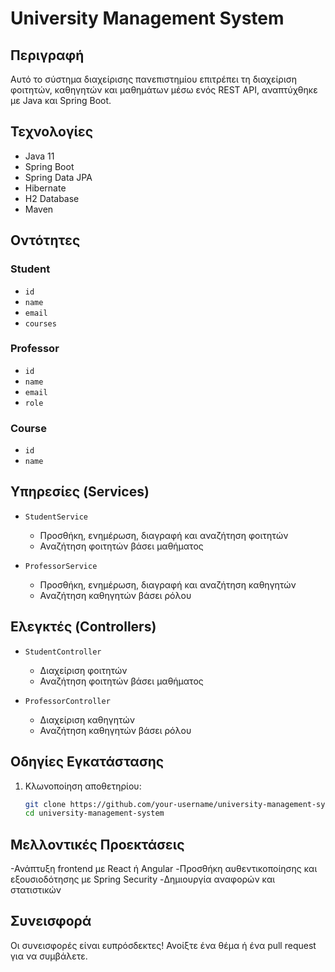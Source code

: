# University Management System

## Περιγραφή

Αυτό το σύστημα διαχείρισης πανεπιστημίου επιτρέπει τη διαχείριση φοιτητών, καθηγητών και μαθημάτων μέσω ενός REST API, αναπτύχθηκε με Java και Spring Boot.

## Τεχνολογίες

- Java 11
- Spring Boot
- Spring Data JPA
- Hibernate
- H2 Database
- Maven

## Οντότητες

### Student
- `id`
- `name`
- `email`
- `courses`

### Professor
- `id`
- `name`
- `email`
- `role`

### Course
- `id`
- `name`

## Υπηρεσίες (Services)

- `StudentService`
  - Προσθήκη, ενημέρωση, διαγραφή και αναζήτηση φοιτητών
  - Αναζήτηση φοιτητών βάσει μαθήματος

- `ProfessorService`
  - Προσθήκη, ενημέρωση, διαγραφή και αναζήτηση καθηγητών
  - Αναζήτηση καθηγητών βάσει ρόλου

## Ελεγκτές (Controllers)

- `StudentController`
  - Διαχείριση φοιτητών
  - Αναζήτηση φοιτητών βάσει μαθήματος

- `ProfessorController`
  - Διαχείριση καθηγητών
  - Αναζήτηση καθηγητών βάσει ρόλου

## Οδηγίες Εγκατάστασης

1. Κλωνοποίηση αποθετηρίου:
   ```sh
   git clone https://github.com/your-username/university-management-system.git
   cd university-management-system

## Μελλοντικές Προεκτάσεις
-Ανάπτυξη frontend με React ή Angular
-Προσθήκη αυθεντικοποίησης και εξουσιοδότησης με Spring Security
-Δημιουργία αναφορών και στατιστικών

## Συνεισφορά
Οι συνεισφορές είναι ευπρόσδεκτες! Ανοίξτε ένα θέμα ή ένα pull request για να συμβάλετε.

